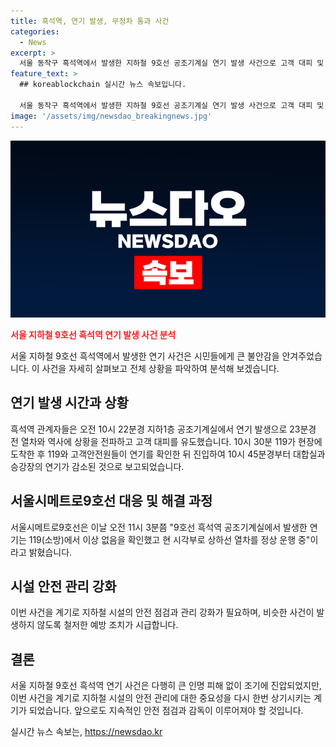 ```yaml
---
title: 흑석역, 연기 발생, 무정차 통과 사건
categories:
  - News
excerpt: >
  서울 동작구 흑석역에서 발생한 지하철 9호선 공조기계실 연기 발생 사건으로 고객 대피 및 소방대원의 대응이 이뤄졌다. 119와 고객안전원이 현장에 도착해 연기를 확인한 뒤 정상 운행으로 돌아갔다. (150자)
feature_text: >
  ## koreablockchain 실시간 뉴스 속보입니다.

  서울 동작구 흑석역에서 발생한 지하철 9호선 공조기계실 연기 발생 사건으로 고객 대피 및 소방대원의 대응이 이뤄졌다. 119와 고객안전원이 현장에 도착해 연기를 확인한 뒤 정상 운행으로 돌아갔다. (150자)
image: '/assets/img/newsdao_breakingnews.jpg'
---
```


<p><img src="/assets/img/newsdao_breakingnews.jpg" alt="koreablockchain 속보" /></p>

<p><b><span style="color: #ee2323;">서울 지하철 9호선 흑석역 연기 발생 사건 분석</span></b></p>

<p>서울 지하철 9호선 흑석역에서 발생한 연기 사건은 시민들에게 큰 불안감을 안겨주었습니다. 이 사건을 자세히 살펴보고 전체 상황을 파악하여 분석해 보겠습니다.</p>

<h2 data-ke-size="size26">연기 발생 시간과 상황</h2>

<p data-ke-size="size16">흑석역 관계자들은 오전 10시 22분경 지하1층 공조기계실에서 연기 발생으로 23분경 전 열차와 역사에 상황을 전파하고 고객 대피를 유도했습니다. 10시 30분 119가 현장에 도착한 후 119와 고객안전원들이 연기를 확인한 뒤 진입하여 10시 45분경부터 대합실과 승강장의 연기가 감소된 것으로 보고되었습니다.</p>

<h2 data-ke-size="size26">서울시메트로9호선 대응 및 해결 과정</h2>

<p data-ke-size="size16">서울시메트로9호선은 이날 오전 11시 3분쯤 "9호선 흑석역 공조기계실에서 발생한 연기는 119(소방)에서 이상 없음을 확인했고 현 시각부로 상하선 열차를 정상 운행 중"이라고 밝혔습니다.</p>

<h2 data-ke-size="size26">시설 안전 관리 강화</h2>

<p data-ke-size="size16">이번 사건을 계기로 지하철 시설의 안전 점검과 관리 강화가 필요하며, 비슷한 사건이 발생하지 않도록 철저한 예방 조치가 시급합니다.</p>

<h2 data-ke-size="size26">결론</h2>

<p data-ke-size="size16">서울 지하철 9호선 흑석역 연기 사건은 다행히 큰 인명 피해 없이 조기에 진압되었지만, 이번 사건을 계기로 지하철 시설의 안전 관리에 대한 중요성을 다시 한번 상기시키는 계기가 되었습니다. 앞으로도 지속적인 안전 점검과 감독이 이루어져야 할 것입니다.</p>
실시간 뉴스 속보는, <a href="https://newsdao.kr" rel="dofollow">https://newsdao.kr</a>


